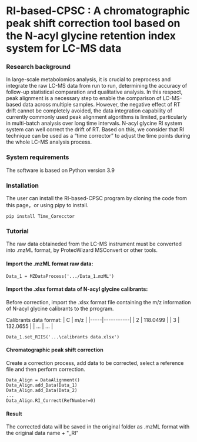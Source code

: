
# RI-based-CPSC : A chromatographic peak shift correction tool based on the N-acyl glycine retention index system for LC-MS data


### Research background
In large-scale metabolomics analysis, it is crucial to preprocess and integrate the raw LC-MS data from run to run, determining the accuracy of follow-up statistical comparation and qualitative analysis. In this respect, peak alignment is a necessary step to enable the comparison of LC-MS-based data across multiple samples. However, the negative effect of RT drift cannot be completely avoided, the data integration capability of currently commonly used peak alignment algorithms is limited, particularly in multi-batch analysis over long time intervals. N-acyl glycine RI system system can well correct the drift of RT. Based on this, we consider that RI technique can be used as a “time corrector” to adjust the time points during the whole LC-MS analysis process. 

### System requirements
The software is based on Python version 3.9

### Installation
The user can install the RI-based-CPSC program by cloning the code from this page，or using pipy to install.

    pip install Time_Corecctor

### Tutorial
The raw data obtaineded from the LC-MS instrument must be converted into .mzML format, by ProteoWizard MSConvert or other tools. 

#### Import the .mzML format raw data:

    Data_1 = MZDataProcess('.../Data_1.mzML')

#### Import the .xlsx format data of N-acyl glycine calibrants:
Before correction, import the .xlsx format file containing the m/z information of N-acyl glycine calibrants to the prrogram.

Calibrants data format:
| C   | m/z       |
|-----|-----------|
| 2   | 118.0499  |
| 3   | 132.0655  |
| ... | ...       |


    Data_1.set_RIIS('...\calibrants data.xlsx')

#### Chromatographic peak shift correction
Create a correction process, add data to be corrected, select a reference file and then perform correction.

    Data_Align = DataAlignment()
    Data_Align.add_Data(Data_1)
    Data_Align.add_Data(Data_2)
    ...
    Data_Align.RI_Correct(RefNumber=0)

#### Result
The corrected data will be saved in the original folder as .mzML format with the original data name + "_RI"
    













